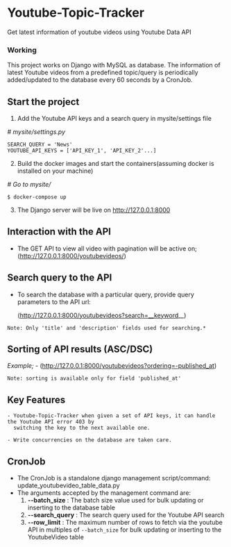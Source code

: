 # Youtube-Topic-Tracker
Get latest information of youtube videos using Youtube Data API

### Working
  This project works on Django with MySQL as database. The information of latest Youtube videos from a predefined topic/query is periodically added/updated to the database every 60 seconds by a CronJob.

  ## Start the project

  1. Add the Youtube API keys and a search query in mysite/settings file 

  *# mysite/settings.py*


    SEARCH_QUERY = 'News'
    YOUTUBE_API_KEYS = ['API_KEY_1', 'API_KEY_2'...]


  2. Build the docker images and start the containers(assuming docker is installed on your machine)
  
   *# Go to mysite/*

    $ docker-compose up


  3. The Django server will be live on http://127.0.0.1:8000

   ## Interaction with the API 
   
   - The GET API to view all video with pagination will be active on;
        (http://127.0.0.1:8000/youtubevideos/)
 
   ## Search query to the API
   
   -  To search the database with a particular query, provide query parameters to the API url:
       
       (http://127.0.0.1:8000/youtubevideos?search=__keyword__)
   
    Note: Only 'title' and 'description' fields used for searching.*
  
   ## Sorting of API results (ASC/DSC)
   
   *Example;*
    - (http://127.0.0.1:8000/youtubevideos?ordering=-published_at)
     
    Note: sorting is available only for field 'published_at'
   
  
   ## Key Features
  
    - Youtube-Topic-Tracker when given a set of API keys, it can handle the Youtube API error 403 by
      switching the key to the next available one.
      
    - Write concurrencies on the database are taken care.
 
   
 ## CronJob
  - The CronJob is a standalone django management script/command: 
       update_youtubevideo_table_data.py
  - The arguments accepted by the management command are:
       1. **--batch_size** : The batch size value used for bulk updating or inserting to the database table
       2. **--search_query** : The search query used for the Youtube API search
       3. **--row_limit** : The maximum number of rows to fetch via the youtube API in multiples of 
                         `--batch_size` for bulk updating or inserting to the YoutubeVideo table

   
